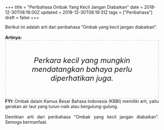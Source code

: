 +++
title = "Peribahasa Ombak Yang Kecil Jangan Diabaikan"
date = 2018-12-30T08:16:00Z
updated = 2018-12-30T08:19:31Z
tags = ["Peribahasa"]
draft = false
+++

<div dir="ltr" style="text-align: left;" trbidi="on"><div style="text-align: justify;">Berikut ini adalah arti dari peribahasa “Ombak yang kecil jangan diabaikan”.</div><br /><div style="text-align: justify;"><b>Artinya:</b></div><div style="border: 2px dashed #ddd; font-size: 24px; height: auto; margin: 0 auto; padding: 50px; text-align: center; width: auto;"><i>Perkara kecil yang mungkin mendatangkan bahaya perlu diperhatikan juga.</i></div><div style="text-align: justify;"><b>FYI:</b> Ombak dalam Kamus Besar Bahasa Indonesia (KBBI) memiliki arti, yaitu gerakan air laut yang turun-naik atau bergulung-gulung.</div><div style="text-align: justify;"><br /></div><div style="text-align: justify;">Demikian arti dari peribahasa "Ombak yang kecil jangan diabaikan". Semoga bermanfaat. </div></div>
